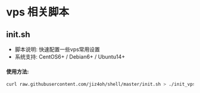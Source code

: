 # vps 相关脚本

## init.sh

- 脚本说明: 快速配置一些vps常用设置
- 系统支持: CentOS6+ / Debian6+ / Ubuntu14+

#### 使用方法:

```bash
curl raw.githubusercontent.com/jiz4oh/shell/master/init.sh > ./init_vps.sh && chmod +x ./init_vps.sh && bash ./init_vps.sh
```
